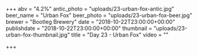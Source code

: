 +++
abv = "4.2%"
antic_photo = "uploads/23-urban-fox-antic.jpg"
beer_name = "Urban Fox"
beer_photo = "uploads/23-urban-fox-beer.jpg"
brewer = "Bootleg Brewery"
date = "2018-10-22T23:00:00+00:00"
publishdate = "2018-10-22T23:00:00+00:00"
thumbnail = "uploads/23-urban-fox-thumbnail.jpg"
title = "Day 23 - Urban Fox"
video = ""

+++
